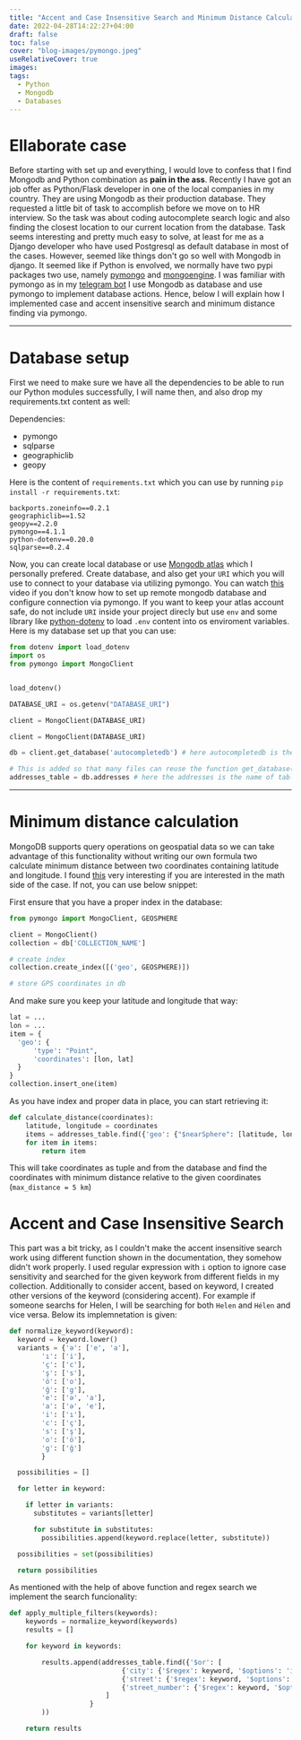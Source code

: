 ```yaml
---
title: "Accent and Case Insensitive Search and Minimum Distance Calculator in Pymongo"
date: 2022-04-28T14:22:27+04:00
draft: false
toc: false
cover: "blog-images/pymongo.jpeg"
useRelativeCover: true
images:
tags:
  - Python
  - Mongodb
  - Databases
---
```


# Ellaborate case

Before starting with set up and everything, I would love to confess that I find Mongodb and Python combination as **pain in the ass**. Recently I have got an job offer as Python/Flask developer in one of the local companies in my country. They are using Mongodb as their production database. They requested a little bit of task to accomplish before we move on to HR interview. So the task was about coding autocomplete search logic and also finding the closest location to our current location from the database. Task seems interesting and pretty much easy to solve, at least for me as a Django developer who have used Postgresql as default database in most of the cases. However, seemed like things don't go so well with Mongodb in django. It seemed like if Python is envolved, we normally have two pypi packages two use, namely [pymongo](https://pymongo.readthedocs.io/en/stable/) and [mongoengine](https://docs.mongoengine.org/). I was familiar with pymongo as in my [telegram bot](https://t.me/mp3converteryoutubebot) I use Mongodb as database and use pymongo to implement database actions. Hence, below I will explain how I implemented case and accent insensitive search and minimum distance finding via pymongo.
___

# Database setup

First we need to make sure we have all the dependencies to be able to run our Python modules successfully, I will name then, and also drop my requirements.txt content as well:

Dependencies:
  - pymongo
  - sqlparse
  - geographiclib
  - geopy

Here is the content of `requirements.txt` which you can use by running `pip install -r requirements.txt`:

```
backports.zoneinfo==0.2.1
geographiclib==1.52
geopy==2.2.0
pymongo==4.1.1
python-dotenv==0.20.0
sqlparse==0.2.4
```

Now, you can create local database or use [Mongodb atlas](https://cloud.mongodb.com) which I personally prefered. Create database, and also get your `URI` which you will use to connect to your database via utilizing pymongo. You can watch [this](https://www.youtube.com/watch?v=VQnmcBnguPY) video if you don't know how to set up remote mongodb database and configure connection via pymongo. If you want to keep your atlas account safe, do not include `URI` inside your project direcly but use `env` and some library like [python-dotenv](https://pypi.org/project/python-dotenv/) to load `.env` content into os enviroment variables. Here is my database set up that you can use:

```py
from dotenv import load_dotenv
import os
from pymongo import MongoClient


load_dotenv()

DATABASE_URI = os.getenv("DATABASE_URI")

client = MongoClient(DATABASE_URI)

client = MongoClient(DATABASE_URI)

db = client.get_database('autocompletedb') # here autocompletedb is the name of database

# This is added so that many files can reuse the function get_database()
addresses_table = db.addresses # here the addresses is the name of table inside autocomplete database
```
___

# Minimum distance calculation

MongoDB supports query operations on geospatial data so we can take advantage of this functionality without writing our own formula two calculate minimum distance between two coordinates containing latitude and longitude. I found [this](https://towardsdatascience.com/finding-distance-between-two-latitudes-and-longitudes-in-python-43e92d6829ff) very interesting if you are interested in the math side of the case. If not, you can use below snippet:

First ensure that you have a proper index in the database:

```py
from pymongo import MongoClient, GEOSPHERE

client = MongoClient()
collection = db['COLLECTION_NAME']

# create index
collection.create_index([('geo', GEOSPHERE)])

# store GPS coordinates in db
```

And make sure you keep your latitude and longitude that way:

```py
lat = ...
lon = ...
item = {
  'geo': {
      'type': "Point",
      'coordinates': [lon, lat]
  }  
}
collection.insert_one(item)  
```

As you have index and proper data in place, you can start retrieving it:

```py
def calculate_distance(coordinates):
    latitude, longitude = coordinates
    items = addresses_table.find({'geo': {"$nearSphere": [latitude, longitude], "$maxDistance": 5000}})
    for item in items:
        return item
```

This will take coordinates as tuple and from the database and find the coordinates with minimum distance relative to the given coordinates (`max_distance = 5 km`)


# Accent and Case Insensitive Search

This part was a bit tricky, as I couldn't make the accent insensitive search work using different function shown in the documentation, they somehow didn't work properly. I used regular expression with `i` option to ignore case sensitivity and searched for the given keywork from different fields in my collection. Additionally to consider accent, based on keyword, I created other versions of the keyword (considering accent). For example if someone searchs for Helen, I will be searching for both `Helen` and `Hélen` and vice versa. Below its implemnetation is given:

```py
def normalize_keyword(keyword):
  keyword = keyword.lower()
  variants = {'ə': ['e', 'a'],
        'ı': ['i'],
        'ç': ['c'],
        'ş': ['s'],
        'ö': ['o'],
        'ğ': ['g'],
        'e': ['ə', 'a'],
        'a': ['ə', 'e'],
        'i': ['ı'],
        'c': ['ç'],
        's': ['ş'],
        'o': ['ö'],
        'g': ['ğ']
        }

  possibilities = []

  for letter in keyword:

    if letter in variants:
      substitutes = variants[letter]

      for substitute in substitutes:
        possibilities.append(keyword.replace(letter, substitute))

  possibilities = set(possibilities)

  return possibilities
```

As mentioned with the help of above function and regex search we implement the search funcionality:

```py
def apply_multiple_filters(keywords):
    keywords = normalize_keyword(keywords)
    results = []

    for keyword in keywords:

        results.append(addresses_table.find({'$or': [
                            {'city': {'$regex': keyword, '$options': 'i'}},
                            {'street': {'$regex': keyword, '$options': 'i'}},
                            {'street_number': {'$regex': keyword, '$options': 'i'}}
                        ]
                    }
        ))

    return results
```